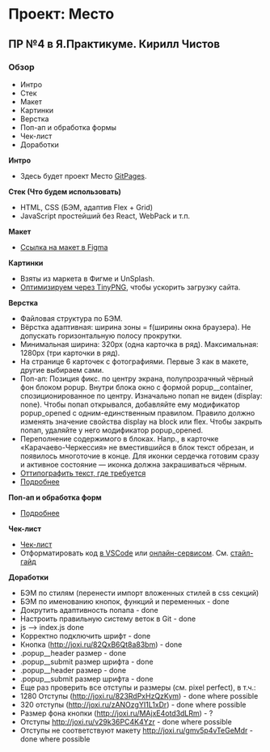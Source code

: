 # Проект: Место
## ПР №4 в Я.Практикуме. Кирилл Чистов

### Обзор
* Интро
* Стек
* Макет
* Картинки
* Верстка
* Поп-ап и обработка формы
* Чек-лист
* Доработки


**Интро**
* Здесь будет проект Место [GitPages](https://kirillchistov.github.io/mesto/index.html).


**Стек (Что будем использовать)**
- HTML, CSS (БЭМ, адаптив Flex + Grid)
- JavaScript простейший без React, WebPack и т.п.

**Макет**
* [Ссылка на макет в Figma](https://www.figma.com/file/2cn9N9jSkmxD84oJik7xL7/JavaScript.-Sprint-4?node-id=0%3A1)

**Картинки**
* Взяты из маркета в Фигме и UnSplash.
* [Оптимизируем через TinyPNG](https://tinypng.com/), чтобы ускорить загрузку сайта.

**Верстка**
* Файловая структура по БЭМ.
* Вёрстка адаптивная: ширина зоны = f(ширины окна браузера). Не допускать горизонтальную полосу прокрутки. 
* Минимальная ширина: 320px (одна карточка в ряд). Максимальная: 1280px (три карточки в ряд).
* На странице 6 карточек с фотографиями. Первые 3 как в макете, другие выбираем сами.
* Поп-ап: Позиция фикс. по центру экрана, полупрозрачный чёрный фон блоком popup. Внутри блока окно с формой popup__container, спозиционированное по центру. Изначально попап не виден (display: none). Чтобы попап открывался, добавляйте ему модификатор popup_opened с одним-единственным правилом. Правило должно изменять значение свойства display на block или flex. Чтобы закрыть попап, удаляйте у него модификатор popup_opened.
* Переполнение содержимого в блоках. Напр., в карточке «Карачаево-Черкессия» не вместившийся в блок текст обрезан, и появилось многоточие в конце. Для иконки сердечка готовим сразу и активное состояние — иконка должна закрашиваться чёрным.
* [Оттипографить текст, где требуется](https://www.artlebedev.ru/typograf/)
* [Подробнее](https://practicum.yandex.ru/learn/web/courses/35d951a1-b62c-4a96-96ac-a8118657fad0/sprints/16600/topics/d60394db-0f4a-4c6e-bede-9bb46bf7d968/lessons/60e3a5ca-91ae-4c7c-bb78-1d25a001e9d6/)

**Поп-ап и обработка форм**
* [Подробнее](https://practicum.yandex.ru/learn/web/courses/35d951a1-b62c-4a96-96ac-a8118657fad0/sprints/16600/topics/d60394db-0f4a-4c6e-bede-9bb46bf7d968/lessons/60e3a5ca-91ae-4c7c-bb78-1d25a001e9d6/)

**Чек-лист**
* [Чек-лист](https://code.s3.yandex.net/web-developer/checklists-pdf/new-program/checklist-4.pdf)
* Отформатировать код [в VSCode](https://codengineering.ru/q/how-do-you-format-code-in-visual-studio-code-vscode-27090) или [онлайн-сервисом](https://webformatter.com/). См. [стайл-гайд](https://code.s3.yandex.net/frontend-developer/landings/layout-design-rules/index.html)

**Доработки**
* БЭМ по стилям (перенести импорт вложенных стилей в css секций)
* БЭМ по именованию кнопок, функций и переменных - done
* Докрутить адаптивность попапа - done
* Настроить правильную систему веток в Git - done
* js --> index.js done
* Корректно подключить шрифт - done
* Кнопка (http://joxi.ru/82QxB6Qt8a83bm) - done
* .popup__header размер - done
* .popup__submit размер шрифта - done
* .popup__header размер - done
* .popup__submit размер шрифта - done
* Еще раз проверить все отступы и размеры (см. pixel perfect), в т.ч.:
* 1280 Отступы (http://joxi.ru/823RdPxHzQzKym) - done where possible
* 320 отступы (http://joxi.ru/zANOzgYI1L1xDr) - done where possible
* Размер фона кнопки (http://joxi.ru/MAjxE4otd3dLRm) - ?
* Отступы http://joxi.ru/v29k36PC4K4Yzr  - done where possible
* Отступы не соответствуют макету http://joxi.ru/gmv5p4vTeGeMdr  - done where possible